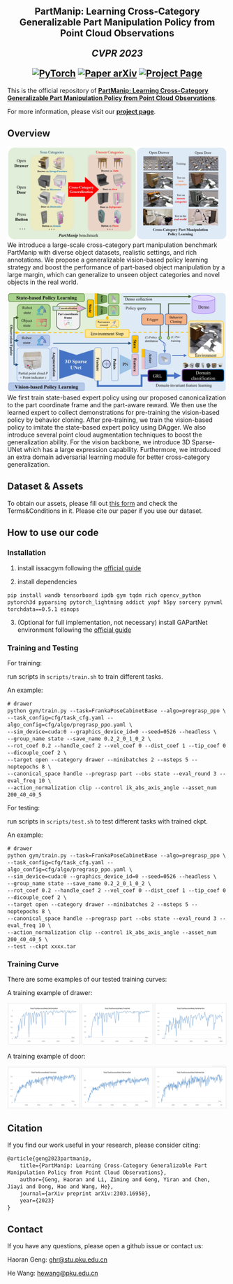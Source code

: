<h2 align="center">
  <b>PartManip: Learning Cross-Category Generalizable Part Manipulation Policy from Point Cloud Observations</b>

  <b><i>CVPR 2023</i></b>


<div align="center">
    <a href="https://cvpr.thecvf.com/virtual/2023/poster/22553" target="_blank">
    <img src="https://img.shields.io/badge/CVPR 2023-Conference Paper-red" alt="PyTorch"/></a>
    <a href="https://arxiv.org/abs/2303.16958" target="_blank">
    <img src="https://img.shields.io/badge/Paper-arXiv-green" alt="Paper arXiv"></a>
    <a href="https://pku-epic.github.io/PartManip/" target="_blank">
    <img src="https://img.shields.io/badge/Page-PartManip-blue" alt="Project Page"/></a>
</div>

</h2>

This is the official repository of [**PartManip: Learning Cross-Category Generalizable Part Manipulation Policy from Point Cloud Observations**](https://arxiv.org/abs/2303.16958).

For more information, please visit our [**project page**](https://pku-epic.github.io/PartManip/).

## Overview
![overview](imgs/teaser.jpg)
We introduce a large-scale cross-category part manipulation benchmark PartManip with diverse object datasets, realistic settings, and rich annotations. We propose a generalizable vision-based policy learning strategy and boost the performance of part-based object manipulation by a large margin, which can generalize to unseen object categories and novel objects in the real world.

![pipeline](imgs/pipeline.jpg)
We first train state-based expert policy using our proposed canonicalization to the part coordinate frame and the part-aware reward. We then use the learned expert to collect demonstrations for pre-training the vision-based policy by behavior cloning. After pre-training, we train the vision-based policy to imitate the state-based expert policy using DAgger. We also introduce several point cloud augmentation techniques to boost the generalization ability. For the vision backbone, we introduce 3D Sparse-UNet which has a large expression capability. Furthermore, we introduced an extra domain adversarial learning module for better cross-category generalization.

## Dataset & Assets
To obtain our assets, please fill out [this form](https://forms.gle/DqdPvLE6pNWZf2XR8) and check the Terms&Conditions in it. Please cite our paper if you use our dataset.

## How to use our code

### Installation

1. install issacgym following the [official guide](https://developer.nvidia.com/isaac-gym)

2. install dependencies
```
pip install wandb tensorboard ipdb gym tqdm rich opencv_python pytorch3d pyparsing pytorch_lightning addict yapf h5py sorcery pynvml torchdata==0.5.1 einops
```

3. (Optional for full implementation, not necessary) install GAPartNet environment following the [official guide](https://github.com/geng-haoran/GAPartNet_env)

### Training and Testing

For training:

run scripts in `scripts/train.sh` to train different tasks.

An example:
```
# drawer
python gym/train.py --task=FrankaPoseCabinetBase --algo=pregrasp_ppo \
--task_config=cfg/task_cfg.yaml --algo_config=cfg/algo/pregrasp_ppo.yaml \
--sim_device=cuda:0 --graphics_device_id=0 --seed=0526 --headless \
--group_name state --save_name 0.2_2_0_1_0_2 \
--rot_coef 0.2 --handle_coef 2 --vel_coef 0 --dist_coef 1 --tip_coef 0 --dicouple_coef 2 \
--target open --category drawer --minibatches 2 --nsteps 5 --noptepochs 8 \
--canonical_space handle --pregrasp part --obs state --eval_round 3 --eval_freq 10 \
--action_normalization clip --control ik_abs_axis_angle --asset_num 200_40_40_5
```

For testing:

run scripts in `scripts/test.sh` to test different tasks with trained ckpt.

An example:
```
# drawer
python gym/train.py --task=FrankaPoseCabinetBase --algo=pregrasp_ppo \
--task_config=cfg/task_cfg.yaml --algo_config=cfg/algo/pregrasp_ppo.yaml \
--sim_device=cuda:0 --graphics_device_id=0 --seed=0526 --headless \
--group_name state --save_name 0.2_2_0_1_0_2 \
--rot_coef 0.2 --handle_coef 2 --vel_coef 0 --dist_coef 1 --tip_coef 0 --dicouple_coef 2 \
--target open --category drawer --minibatches 2 --nsteps 5 --noptepochs 8 \
--canonical_space handle --pregrasp part --obs state --eval_round 3 --eval_freq 10 \
--action_normalization clip --control ik_abs_axis_angle --asset_num 200_40_40_5 \
--test --ckpt xxxx.tar
```

### Training Curve
There are some examples of our tested training curves:

A training example of drawer:

![Training Curve for Drawer](imgs/drawer.jpg)

A training example of door:

![Training Curve for Door](imgs/door.jpg)


## Citation
If you find our work useful in your research, please consider citing:

```
@article{geng2023partmanip,
    title={PartManip: Learning Cross-Category Generalizable Part Manipulation Policy from Point Cloud Observations},
    author={Geng, Haoran and Li, Ziming and Geng, Yiran and Chen, Jiayi and Dong, Hao and Wang, He},
    journal={arXiv preprint arXiv:2303.16958},
    year={2023}
}
```

## Contact
If you have any questions, please open a github issue or contact us:

Haoran Geng: ghr@stu.pku.edu.cn

He Wang: hewang@pku.edu.cn
